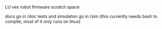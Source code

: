 LU vex robot firmware scratch space

docs go in /doc
tests and simulation go in /sim (this currently needs bash to compile, most of it only runs on linux)

